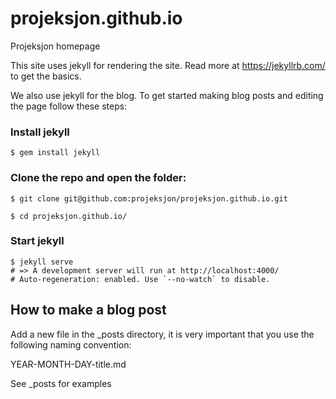# projeksjon.github.io
Projeksjon homepage

This site uses jekyll for rendering the site. Read more at https://jekyllrb.com/ to get the basics.

We also use jekyll for the blog. To get started making blog posts and editing the page follow these steps:

### Install jekyll
 ```
 $ gem install jekyll
 ```
### Clone the repo and open the folder:

```
$ git clone git@github.com:projeksjon/projeksjon.github.io.git

$ cd projeksjon.github.io/
```
### Start jekyll
```
$ jekyll serve
# => A development server will run at http://localhost:4000/
# Auto-regeneration: enabled. Use `--no-watch` to disable.
```

## How to make a blog post

Add a new file in the _posts directory, it is very important that you use the following naming convention:

YEAR-MONTH-DAY-title.md

See _posts for examples
